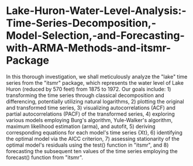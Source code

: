 # Lake-Huron-Water-Level-Analysis:-Time-Series-Decomposition,-Model-Selection,-and-Forecasting-with-ARMA-Methods-and-itsmr-Package
In this thorough investigation, we shall meticulously analyze the "lake" time series from the "itsmr" package, which represents the water level of Lake Huron (reduced by 570 feet) from 1875 to 1972. Our goals include: 1) transforming the time series through classical decomposition and differencing, potentially utilizing natural logarithms, 2) plotting the original and transformed time series, 3) visualizing autocorrelations (ACF) and partial autocorrelations (PACF) of the transformed series, 4) exploring various models employing Burg's algorithm, Yule-Walker's algorithm, maximum likelihood estimation (arma), and autofit, 5) deriving corresponding equations for each model's time series {Xt}, 6) identifying the optimal model via the AICC criterion, 7) assessing stationarity of the optimal model's residuals using the test() function in "itsmr", and 8) forecasting the subsequent ten values of the time series employing the forecast() function from "itsmr".
